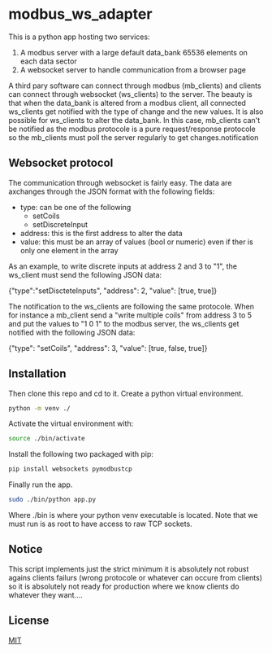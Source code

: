 # modbus_ws_adapter

This is a python app hosting two services:

1. A modbus server with a large default data_bank 65536 elements on each data sector
2. A websocket server to handle communication from a browser page

A third pary software can connect through modbus (mb_clients) and clients can connect through websocket (ws_clients) to the server.
The beauty is that when the data_bank is altered from a modbus client, all connected ws_clients get notified with the type of
change and the new values. It is also possible for ws_clients to alter the data_bank. In this case, mb_clients can't be notified as the modbus protocole is a pure request/response protocole so the mb_clients must poll the server regularly to get changes.notification

## Websocket protocol
The communication through websocket is fairly easy. The data are axchanges through the JSON format with the following fields:

- type: can be one of the following
  - setCoils
  - setDiscreteInput
- address: this is the first address to alter the data
- value: this must be an array of values (bool or numeric) even if ther is only one element in the array

As an example, to write discrete inputs at address 2 and 3 to "1", the ws_client must send the following JSON data:

{"type":"setDiscteteInputs", "address": 2, "value": [true, true]}

The notification to the ws_clients are following the same protocole. When for instance a mb_client send a "write multiple coils" 
from address 3 to 5 and put the values to "1 0 1" to the modbus server, the ws_clients get notified with the following JSON data:

{"type": "setCoils", "address": 3, "value": [true, false, true]}

## Installation

Then clone this repo and cd to it. Create a python virtual environment.

```bash
python -m venv ./
```

Activate the virtual environment with:

```bash
source ./bin/activate
```

Install the following two packaged with pip:

```bash
pip install websockets pymodbustcp
```
Finally run the app.

```bash
sudo ./bin/python app.py 
```
Where ./bin is where your python venv executable is located. Note that we must run is as root to have access to raw TCP sockets.

## Notice

This script implements just the strict minimum it is absolutely not robust agains clients failurs (wrong protocole or whatever can occure from clients) so it is absolutely not ready for production where we know clients do whatever they want....

## License

[MIT](https://choosealicense.com/licenses/mit/)